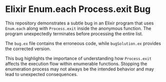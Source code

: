 # Elixir Enum.each Process.exit Bug

This repository demonstrates a subtle bug in an Elixir program that uses `Enum.each` along with `Process.exit` inside the anonymous function.  The program unexpectedly terminates before processing the entire list.

The `bug.ex` file contains the erroneous code, while `bugSolution.ex` provides the corrected version.

This bug highlights the importance of understanding how `Process.exit` affects the execution flow within enumerable functions.  Stopping the enumeration process may not always be the intended behavior and may lead to unexpected consequences.